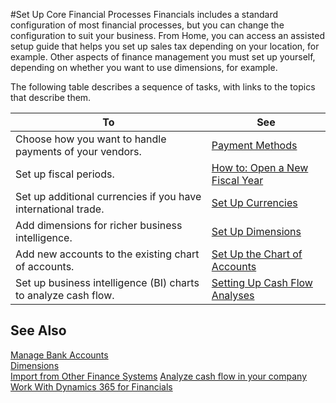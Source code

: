 <properties
                pageTitle="Set Up Core Financial Processes| Financials"
                description="Set Up Core Financial Processes"
                services="project-madeira"
                documentationCenter=""
                authors="edupont04"/>
<tags
    ms.service="project-madeira"
    ms.topic="article"
    ms.devlang="na"
    ms.tgt_pltfrm="na"
    ms.workload="na"
    ms.date="05/12/2016"
    ms.author="edupont04" />

#Set Up Core Financial Processes
Financials includes a standard configuration of most financial processes, but you can change the configuration to suit your business.
From Home, you can access an assisted setup guide that helps you set up sales tax depending on your location, for example. Other aspects of finance management you must set up yourself, depending on whether you want to use dimensions, for example.  

The following table describes a sequence of tasks, with links to the topics that describe them.

| To                                                                  | See                      |
|---------------------------------------------------------------------|--------------------------|
|Choose how you want to handle payments of your vendors.|[Payment Methods](finance-payment-methods.md)|
|Set up fiscal periods.|[How to: Open a New Fiscal Year](finance-how-open-new-fiscal-year.md)|
|Set up additional currencies if you have international trade.|[Set Up Currencies](finance-setup-currencies.md)|
|Add dimensions for richer business intelligence.|[Set Up Dimensions](finance-setup-dimensions.md)|
|Add new accounts to the existing chart of accounts.|[Set Up the Chart of Accounts](finance-setup-chart-accounts.md)|
|Set up business intelligence (BI) charts to analyze cash flow.|[Setting Up Cash Flow Analyses](finance-setup-cash-flow-analyses.md)|

## See Also  
[Manage Bank Accounts](bank-manage-bank-accounts.md)    
[Dimensions](finance-dimensions.md)  
[Import from Other Finance Systems](upload-data.md)
[Analyze cash flow in your company](finance-analyze-cash-flow)  
[Work With Dynamics 365 for Financials](ui-work-product.md)  
